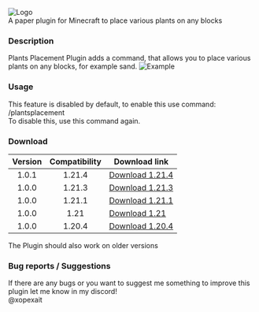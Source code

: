 ![Logo](https://i.imgur.com/nIsmRzw.png)  
A paper plugin for Minecraft to place various plants on any blocks

### Description
Plants Placement Plugin adds a command, that allows you to place various plants on any blocks, for example sand. 
![Example](https://dl3.pushbulletusercontent.com/FhNHCwCjb35jkg9I8fLLk848lmkgmd8q/temp.png)

### Usage
This feature is disabled by default, to enable this use command:  
/plantsplacement  
To disable this, use this command again.

### Download

| Version | Compatibility | Download link                                                                                                                                       |
|:-------:|:-------------:|-----------------------------------------------------------------------------------------------------------------------------------------------------|
| 1.0.1   | 1.21.4        | [Download 1.21.4](https://github.com/XOPEXAIT/Plants-Placement-Plugin/releases/download/plants-placement-plugin/PlantsPlacement-1.0.0.1.21.4.jar)   |
| 1.0.0   | 1.21.3        | [Download 1.21.3](https://github.com/XOPEXAIT/Plants-Placement-Plugin/releases/download/plants-placement-plugin/PlantsPlacement-1.0.0.1.21.3.jar)   |
| 1.0.0   | 1.21.1        | [Download 1.21.1](https://github.com/XOPEXAIT/Plants-Placement-Plugin/releases/download/plants-placement-plugin/PlantsPlacement-1.0.0.1.21.1.jar)   |
| 1.0.0   | 1.21          | [Download 1.21](https://github.com/XOPEXAIT/Plants-Placement-Plugin/releases/download/plants-placement-plugin/PlantsPlacement-1.0.0.1.21.jar)       |
| 1.0.0   | 1.20.4        | [Download 1.20.4](https://github.com/XOPEXAIT/Plants-Placement-Plugin/releases/download/plants-placement-plugin/PlantsPlacement-1.0.0.1.20.4.jar)   |

The Plugin should also work on older versions

### Bug reports / Suggestions
If there are any bugs or you want to suggest me something to improve this plugin let me know in my discord!  
@xopexait
